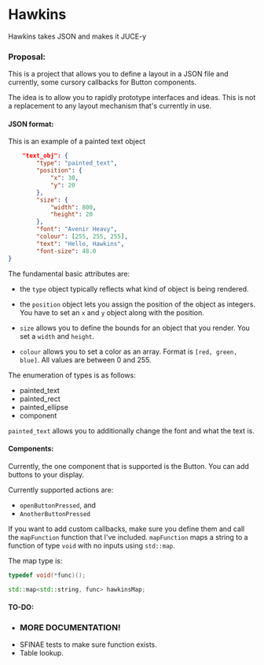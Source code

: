 # Hawkins
Hawkins takes JSON and makes it JUCE-y

### Proposal:
This is a project that allows you to define a layout in a JSON file and currently, some cursory callbacks for Button components.

The idea is to allow you to rapidly prototype interfaces and ideas. This is not a replacement to any layout mechanism that's currently in use.


#### JSON format:

This is an example of a painted text object

```json
    "text_obj": {
        "type": "painted_text",
        "position": {
            "x": 30,
            "y": 20
        },
        "size": {
            "width": 800,
            "height": 20
        },
        "font": "Avenir Heavy",
        "colour": [255, 255, 255],
        "text": "Hello, Hawkins",
        "font-size": 48.0
}

```

The fundamental basic attributes are:

- the `type` object typically reflects what kind of object is being rendered.

- the `position` object lets you assign the position of the object as integers. You have to set an `x` and `y` object along with the position.

- `size` allows you to define the bounds for an object that you render. You set a `width` and `height`.

- `colour` allows you to set a color as an array. Format is `[red, green, blue]`. All values are between 0 and 255.

The enumeration of types is as follows:

- painted_text
- painted_rect
- painted_ellipse
- component

`painted_text` allows you to additionally change the font and what the text is.

#### Components:

Currently, the one component that is supported is the Button. You can add buttons to your display.

Currently supported actions are:
- `openButtonPressed`, and
- `AnotherButtonPressed`

If you want to add custom callbacks, make sure you define them and call the `mapFunction` function that I've included. `mapFunction` maps a string to a function of type `void` with no inputs using `std::map`.

The map type is:

```c++
typedef void(*func)();

std::map<std::string, func> hawkinsMap;
```

#### TO-DO:

- ### MORE DOCUMENTATION!
- SFINAE tests to make sure function exists.
- Table lookup.
